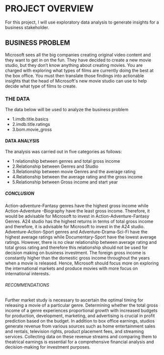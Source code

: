 # PROJECT OVERVIEW
For this project, I will use exploratory data analysis to generate insights for a business stakeholder.
## BUSINESS PROBLEM
Microsoft sees all the big companies creating original video content and they want to get in on the fun. They have decided to create a new movie studio, but they don’t know anything about creating movies. You are charged with exploring what types of films are currently doing the best at the box office. You must then translate those findings into actionable insights that the head of Microsoft's new movie studio can use to help decide what type of films to create.
### THE DATA
The data below will be used to analyze the business problem
* 1.imdb.title.basics
* 2.imdb.title.ratings
* 3.bom.movie_gross
#### DATA ANALYSIS
The analysis was carried out in five categories as follows:
* 1 relationship between genres and total gross income
* 2.Relationship between Genres and Studio
* 3.Relationship between movie Genres and the average rating
* 4.Relationship between the average rating and the gross income
* 5.Relationship between Gross income and start year
##### CONCLUSION
Action-adventure-Fantasy genres have the highest gross income while Action-Adventure -Biography have the least gross income. Therefore, it would be advisable for Microsoft to invest in Action-Adventure-Fantasy Genres. A24 studio has the highest returns in terms of total gross income and therefore, it is advisable for Microsoft to invest in the A24 studio. Adventure-Action-Sport genres and Adventure-Drama-Sci-Fi have the highest average ratings while Documentary-Sport have the lowest average ratings. However, there is no clear relationship between average rating and total gross rating and therefore this relationship should not be used for decision making on business investment. The foreign gross income is constantly higher than the domestic gross income throughout the years when a movie is released. Hence, Microsoft should focus more on exploring the international markets and produce movies with more focus on international interests.
###### RECOMMENDATIONS
Further market study is necessary to ascertain the optimal timing for releasing a movie of a particular genre. Determining whether the total gross income of a genre experiences proportional growth with increased budgets for production, development, marketing, and advertising is crucial in profit prediction based on the budget. In addition to box office earnings, studios generate revenue from various sources such as home entertainment sales and rentals, television rights, product placement fees, and streaming services. Collecting data on these revenue streams and comparing them to theatrical earnings is essential for a comprehensive financial analysis and decision-making for investment purposes.
